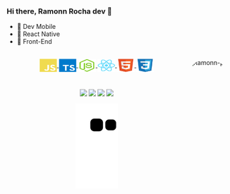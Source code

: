 ### Hi there, Ramonn Rocha dev 👋

- 📱 Dev Mobile 
- 🌟 React Native
- 🌆 Front-End

<div align="center">
  <a href="https://github.com/rafaballerini">

<div style="display: inline_block"><br>
  <img align="center" alt="Ramonn-Js" height="30" width="40" src="https://raw.githubusercontent.com/devicons/devicon/master/icons/javascript/javascript-plain.svg">
  <img align="center" alt="Ramonn-Ts" height="30" width="40" src="https://raw.githubusercontent.com/devicons/devicon/master/icons/typescript/typescript-plain.svg">
  <img align="center" alt="Ramonn-Node" height="30" width="40" src="https://raw.githubusercontent.com/devicons/devicon/master/icons/nodejs/nodejs-original.svg">
   <img align="center" alt="Ramonn-React" height="30" width="40" src="https://raw.githubusercontent.com/devicons/devicon/master/icons/react/react-original.svg">
  
  <img align="center" alt="Ramonn-HTML" height="30" width="40" src="https://raw.githubusercontent.com/devicons/devicon/master/icons/html5/html5-original.svg">
  <img align="center" alt="Ramonn-CSS" height="30" width="40" src="https://raw.githubusercontent.com/devicons/devicon/master/icons/css3/css3-original.svg">
  <img align="right" alt="Ramonn-pic" height="150" style="border-radius:50px;" src="https://github.com/ramonnrocha/images/blob/main/WhatsApp%20Image%202022-09-30%20at%2015.17.16.jpeg?width=76&height=676">

#


<div> 
  <a href="https://www.instagram.com/ramonnrocha_" target="_blank"><img src="https://img.shields.io/badge/-Instagram-%23E4405F?style=for-the-badge&logo=instagram&logoColor=white" target="_blank"></a>
 <a href="https://portifolio-beige-nu.vercel.app/" target="_blank"><img src="https://img.shields.io/twitter/url?label=Portif%C3%B3lio&style=for-the-badge&url=https%3A%2F%2Fportifolio-beige-nu.vercel.app%2F" target="_blank"></a> 
  <a href = "mailto:ramonnsantana@gmail.com"><img src="https://img.shields.io/badge/-Gmail-%23333?style=for-the-badge&logo=gmail&logoColor=white" target="_blank"></a>
  <a targer="_blank"href="https://www.linkedin.com/in/ramonn-rocha-santana-049173214" target="_blank"><img src="https://img.shields.io/badge/-LinkedIn-%230077B5?style=for-the-badge&logo=linkedin&logoColor=white" target="_blank"></a> 
 
  ![Snake animation](https://github.com/rafaballerini/rafaballerini/blob/output/github-contribution-grid-snake.svg)
 
</div>
